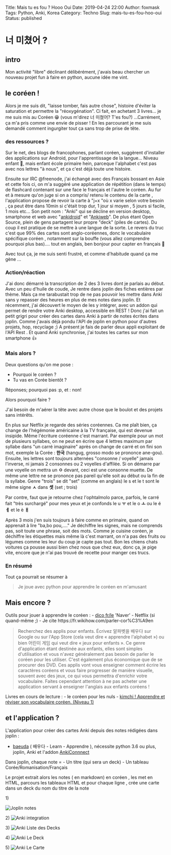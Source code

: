 Title: Mais tu es fou ? Hooo Oui 
Date: 2019-04-24 22:00
Author: foxmask
Tags: Python, Anki, Korea
Category: Techno
Slug: mais-tu-es-fou-hoo-oui
Status: published

<h1>너 미쳤어 ?</h1>
<h2>intro</h2>
<p>Mon activité "libre" déclinant délibérément, j'avais beau chercher un nouveau projet fun à faire en python, aucune idée me vint.</p>
<h2>le coréen !</h2>
<p>Alors je me suis dit, "laisse tomber, fais autre chose", histoire d'éviter la saturation et permettre la "réoxygénation".
Ci fait, en achetant 3 livres...  je me suis mis au Coréen 😁 (vous m'direz 너 미쳤어? T'es fou?) ...Carrément, ça m'a pris comme une envie de pisser !
En les parcourant je me suis demandé comment ingurgiter tout ça sans trop de prise de tête.</p>
<h3>des ressources ?</h3>
<p>Sur le net, des blogs de francophones, parlant coréen, suggèrent d'installer des applications sur Android, pour l'apprentissage de la langue... Niveau enfant 🤣, mais enfant école primaire hein, parceque l'alphabet c'est pas avec nos lettres "à nous", et ça c'est déjà toute une histoire.</p>
<p>Ensuite sur IRC @freenode, j'ai échangé avec des Français bossant en Asie et cette fois ci, on m'a suggéré une application de répétition (dans le temps) de flashcard contenant sur une face le français et l'autre le coréen. Au fur et à mesure qu'on juge si on a compris/ retenu le contenu de la carte , l'application propose de revoir la carte à "j+x "où x varie selon votre besoin , ça peut être dans 10min si c'était trop dur, 1 jour si moyen , 5 jours si facile, 1 mois etc...
Son petit nom : "Anki" qui se décline en version desktop, smartphone et web avec "<a href="https://play.google.com/store/apps/details?id=com.ichi2.anki&amp;hl=fr">ankidroid</a>" et "<a href="https://ankiweb.net/">Ankiweb</a>".
De plus étant Open Source, plein de gens partagent leur propre "deck" (piles de cartes). 
Du coup il est pratique de se mettre à une langue de la sorte. Le revers du truc c'est que 99% des cartes sont anglo-coréennes, donc le vocabulaire spécifique coréen , notamment sur la bouffe (vous allez comprendre pourquoi plus bas).... tout en anglais, ben bonjour pour capter en français 🤣</p>
<p>Avec tout ça, je me suis senti frustré, et comme d'habitude quand ça me gène ... </p>
<h3>Action/réaction</h3>
<p>J'ai donc démarré la transcription de 2 des 3 livres dont je parlais au début.
Avec un peu d'huile de coude, Je rentre dans joplin des fiches entières par thème. 
Mais ça me tarabustait trop de ne pas pouvoir les mettre dans Anki sans y repasser des heures en plus de mes notes dans joplin.
Et récemment, j'ai découvert le moyen de les y intégrer, avec un addon qui permet de rendre votre Anki desktop, accessible en REST !
Donc j'ai fait un petit grigri pour créer des cartes dans Anki à partir de notes écrites dans joplin.
Comme j'avais déjà pondu l'API de joplin en python pour d'autres projets, hop, recyclage ;) 
A présent je fais de parler deux appli exploitant de l'API Rest . 
Et quand Anki synchronise, j'ai toutes les cartes sur mon smartphone 👍</p>
<h3>Mais alors ?</h3>
<p>Deux questions qu'on me pose :</p>
<ul>
<li>Pourquoi le coréen ?</li>
<li>Tu vas en Corée bientôt ?</li>
</ul>
<p>Réponses; pourquoi pas :p, et : non!</p>
<p>Alors pourquoi faire ?</p>
<p>J'ai besoin de m'aérer la tête avec autre chose que le boulot et des projets sans intérêts.</p>
<p>En plus sur Netflix je regarde des séries coréennes. Ca me plaît bien, ça change de l'hégémonie américaine à la TV française, qui est devenue insipide. 
Même l'écriture coréenne c'est marrant. 
Par exemple pour un mot de plusieurs syllabes, on ne peut en écrire que 4 lettres  maximum par syllabe dans "un carré imaginaire" après on change de carré et on fini son mot, exemple la Corée : <strong>한국</strong> (hangug, grosso modo se prononce ane-gou). Ensuite, les lettres sont toujours alternées "consonne / voyelle"  jamais l'inverse, ni jamais 2 consonnes ou 2 voyelles d'affilée. Si on démarre par une voyelle on mettra un <strong>ㅇ</strong> devant, ceci est une consonne muette. 
De même une lettre ne se prononce pas pareil qu'elle soit au début ou la fin de la syllabe. Genre "trois" se dit "set" (comme en anglais) le s et le t sont le même signe <strong>ㅅ</strong> dans <strong>셋</strong> (set ; trois)</p>
<p>Par contre, faut que je retourne chez l'ophtalmolo parce, parfois, le carré fait "très surchargé" pour mes yeux et je confonds le u <strong>ㅜ</strong> et le o <strong>ㅗ</strong> ou le é <strong>ㅔ</strong> et le è <strong>ㅐ</strong></p>
<p>Après 3 mois j'en suis toujours à faire comme en primaire, quand on apprenait à lire "ba,bo pou,...." Je déchiffre les signes, mais ne comprends pas, soit toute une phrase, soit des mots. Comme je cuisine coréen, je déchiffre les étiquettes mais même là c'est marrant, on n'a pas des fruits ou légumes comme les leur du coup je capte pas tout. Bon les chiens chats voitures ça pousse aussi bien chez nous que chez eux, donc ça, je pige vite, encore que je n'ai pas trouvé de recette pour manger ces trucs.</p>
<h3>En résumé</h3>
<p>Tout ça pourrait se résumer à</p>
<blockquote>
<p>Je joue avec python pour apprendre le coréen en m'amusant</p>
</blockquote>
<h2>Mais encore ?</h2>
<p>Outils pour jouer à apprendre le coréen :
- <a href="https://korean.dict.naver.com/kofrdict/french/#/main">dico fr/le</a> 'Naver'
- Netflix (si quand-même ;)
- Je cite https://fr.wikihow.com/parler-cor%C3%A9en</p>
<blockquote>
<p>Recherchez des applis pour enfants. Écrivez 알파벳을 배우다 sur Google ou sur l'App Store (cela veut dire « apprendre l'alphabet ») ou bien 어린이 게임 qui veut dire « jeux pour enfants ». Ce genre d'application étant destinée aux enfants, elles sont simples d'utilisation et vous n'avez généralement pas besoin de parler le coréen pour les utiliser. C'est également plus économique que de se procurer des DVD. Ces applis vont vous enseigner comment écrire les caractères coréens et vous faire progresser de manière visuelle, souvent avec des jeux, ce qui vous permettra d'enrichir votre vocabulaire. Faites cependant attention à ne pas acheter une application servant à enseigner l'anglais aux enfants coréens ! </p>
</blockquote>
<p>Livres en cours de lecture :
- le coréen pour les nuls
- <a href="https://www.editions-ellipses.fr/kimchi-apprendre-rviser-vocabulaire-coren-niveau-avec-fichiers-audio-p-9336.html">kimchi ! Apprendre et réviser son vocabulaire coréen. (Niveau 1)</a></p>
<h2>et l'application ?</h2>
<p>L'application pour créer des cartes Anki depuis des notes rédigées dans joplin :</p>
<ul>
<li><a href="https://github.com/foxmask/baeuda">baeuda</a> ( 배우다 - Learn - Apprendre ), nécessite python 3.6 ou plus, joplin, Anki et l'addon <a href="https://ankiweb.net/shared/info/2055492159">AnkiConnnect</a></li>
</ul>
<p>Dans joplin, chaque note = 
- Un titre (qui sera un deck)
- Un tableau Corée/Romanisation/Français</p>
<p>Le projet extrait alors les notes ( en markdown) en coréen , les met en HTML, parcours les tableaux HTML et pour chaque ligne , crée une carte dans un deck du nom du titre de la note </p>
<p>1)</p>
<p><img alt="Joplin notes" src="https://raw.githubusercontent.com/foxmask/baeuda/master/joplin_notes.png"></p>
<p>2)
<img alt="Anki integration" src="https://raw.githubusercontent.com/foxmask/baeuda/master/anki_integration.png"></p>
<p>3)
<img alt="Anki Liste des Decks" src="https://raw.githubusercontent.com/foxmask/baeuda/master/anki_list_decks.png"></p>
<p>4)
<img alt="Anki Le Deck" src="https://raw.githubusercontent.com/foxmask/baeuda/master/anki_deck.png"></p>
<p>5)
<img alt="Anki Le Carte" src="https://raw.githubusercontent.com/foxmask/baeuda/master/anki_card.png"></p>
